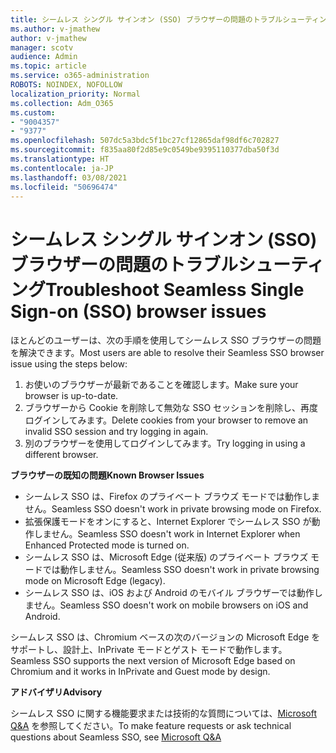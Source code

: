 ```yaml
---
title: シームレス シングル サインオン (SSO) ブラウザーの問題のトラブルシューティング
ms.author: v-jmathew
author: v-jmathew
manager: scotv
audience: Admin
ms.topic: article
ms.service: o365-administration
ROBOTS: NOINDEX, NOFOLLOW
localization_priority: Normal
ms.collection: Adm_O365
ms.custom:
- "9004357"
- "9377"
ms.openlocfilehash: 507dc5a3bdc5f1bc27cf12865daf98df6c702827
ms.sourcegitcommit: f835aa80f2d85e9c0549be9395110377dba50f3d
ms.translationtype: HT
ms.contentlocale: ja-JP
ms.lasthandoff: 03/08/2021
ms.locfileid: "50696474"
---
```

# <a name="troubleshoot-seamless-single-sign-on-sso-browser-issues"></a><span data-ttu-id="d2a8c-102">シームレス シングル サインオン (SSO) ブラウザーの問題のトラブルシューティング</span><span class="sxs-lookup"><span data-stu-id="d2a8c-102">Troubleshoot Seamless Single Sign-on (SSO) browser issues</span></span>

<span data-ttu-id="d2a8c-103">ほとんどのユーザーは、次の手順を使用してシームレス SSO ブラウザーの問題を解決できます。</span><span class="sxs-lookup"><span data-stu-id="d2a8c-103">Most users are able to resolve their Seamless SSO browser issue using the steps below:</span></span>

1. <span data-ttu-id="d2a8c-104">お使いのブラウザーが最新であることを確認します。</span><span class="sxs-lookup"><span data-stu-id="d2a8c-104">Make sure your browser is up-to-date.</span></span>
2. <span data-ttu-id="d2a8c-105">ブラウザーから Cookie を削除して無効な SSO セッションを削除し、再度ログインしてみます。</span><span class="sxs-lookup"><span data-stu-id="d2a8c-105">Delete cookies from your browser to remove an invalid SSO session and try logging in again.</span></span>
3. <span data-ttu-id="d2a8c-106">別のブラウザーを使用してログインしてみます。</span><span class="sxs-lookup"><span data-stu-id="d2a8c-106">Try logging in using a different browser.</span></span>

<span data-ttu-id="d2a8c-107">**ブラウザーの既知の問題**</span><span class="sxs-lookup"><span data-stu-id="d2a8c-107">**Known Browser Issues**</span></span>

- <span data-ttu-id="d2a8c-108">シームレス SSO は、Firefox のプライベート ブラウズ モードでは動作しません。</span><span class="sxs-lookup"><span data-stu-id="d2a8c-108">Seamless SSO doesn't work in private browsing mode on Firefox.</span></span>
- <span data-ttu-id="d2a8c-109">拡張保護モードをオンにすると、Internet Explorer でシームレス SSO が動作しません。</span><span class="sxs-lookup"><span data-stu-id="d2a8c-109">Seamless SSO doesn't work in Internet Explorer when Enhanced Protected mode is turned on.</span></span>
- <span data-ttu-id="d2a8c-110">シームレス SSO は、Microsoft Edge (従来版) のプライベート ブラウズ モードでは動作しません。</span><span class="sxs-lookup"><span data-stu-id="d2a8c-110">Seamless SSO doesn't work in private browsing mode on Microsoft Edge (legacy).</span></span>
- <span data-ttu-id="d2a8c-111">シームレス SSO は、iOS および Android のモバイル ブラウザーでは動作しません。</span><span class="sxs-lookup"><span data-stu-id="d2a8c-111">Seamless SSO doesn't work on mobile browsers on iOS and Android.</span></span>

<span data-ttu-id="d2a8c-112">シームレス SSO は、Chromium ベースの次のバージョンの Microsoft Edge をサポートし、設計上、InPrivate モードとゲスト モードで動作します。</span><span class="sxs-lookup"><span data-stu-id="d2a8c-112">Seamless SSO supports the next version of Microsoft Edge based on Chromium and it works in InPrivate and Guest mode by design.</span></span>

<span data-ttu-id="d2a8c-113">**アドバイザリ**</span><span class="sxs-lookup"><span data-stu-id="d2a8c-113">**Advisory**</span></span>

<span data-ttu-id="d2a8c-114">シームレス SSO に関する機能要求または技術的な質問については、[Microsoft Q&A](https://docs.microsoft.com/answers/topics/azure-ad-single-sign-on.html) を参照してください。</span><span class="sxs-lookup"><span data-stu-id="d2a8c-114">To make feature requests or ask technical questions about Seamless SSO, see [Microsoft Q&A](https://docs.microsoft.com/answers/topics/azure-ad-single-sign-on.html)</span></span>
